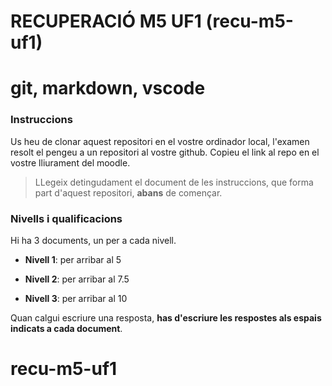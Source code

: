 # RECUPERACIÓ M5 UF1 (recu-m5-uf1)

# git, markdown, vscode

### Instruccions

Us heu de clonar aquest repositori en el vostre ordinador local, l'examen resolt el pengeu a un repositori al vostre github. Copieu el link al repo en el vostre lliurament del moodle.

> LLegeix detingudament el document de les instruccions, que forma part d'aquest repositori, **abans** de començar.

### Nivells i qualificacions

Hi ha 3 documents, un per a cada nivell.

- **Nivell 1**: per arribar al 5

- **Nivell 2**: per arribar al 7.5

- **Nivell 3**: per arribar al 10

Quan calgui escriure una resposta, **has d'escriure les respostes als espais indicats a cada document**.

# recu-m5-uf1
